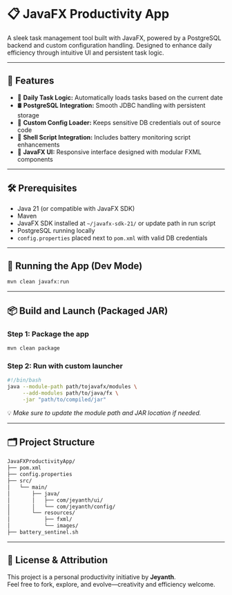 # 📋 JavaFX Productivity App

A sleek task management tool built with JavaFX, powered by a PostgreSQL backend and custom configuration handling. Designed to enhance daily efficiency through intuitive UI and persistent task logic.

---

## 🚀 Features

- 🧠 **Daily Task Logic:** Automatically loads tasks based on the current date  
- 🛢️ **PostgreSQL Integration:** Smooth JDBC handling with persistent storage  
- 🧰 **Custom Config Loader:** Keeps sensitive DB credentials out of source code  
- 🔋 **Shell Script Integration:** Includes battery monitoring script enhancements  
- 🎨 **JavaFX UI:** Responsive interface designed with modular FXML components  

---

## 🛠️ Prerequisites

- Java 21 (or compatible with JavaFX SDK)  
- Maven  
- JavaFX SDK installed at `~/javafx-sdk-21/` or update path in run script  
- PostgreSQL running locally  
- `config.properties` placed next to `pom.xml` with valid DB credentials

---

## 🧪 Running the App (Dev Mode)

```bash
mvn clean javafx:run
```

---

## 📦 Build and Launch (Packaged JAR)

### Step 1: Package the app

```bash
mvn clean package
```

### Step 2: Run with custom launcher

```bash
#!/bin/bash
java --module-path path/tojavafx/modules \
     --add-modules path/to/java/fx \
     -jar "path/to/compiled/jar"
```

💡 *Make sure to update the module path and JAR location if needed.*

---

## 🗂️ Project Structure

```bash
JavaFXProductivityApp/
├── pom.xml
├── config.properties
├── src/
│   └── main/
│       ├── java/
│       │   ├── com/jeyanth/ui/
│       │   └── com/jeyanth/config/
│       └── resources/
│           ├── fxml/
│           └── images/
├── battery_sentinel.sh
```

---

## 🧾 License & Attribution

This project is a personal productivity initiative by **Jeyanth**.  
Feel free to fork, explore, and evolve—creativity and efficiency welcome.
